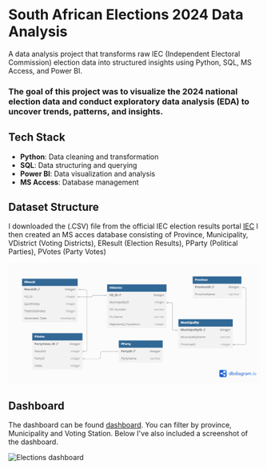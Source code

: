 # **South African Elections 2024 Data Analysis**
A data analysis project that transforms raw IEC (Independent Electoral Commission) election data into structured insights using Python, SQL, MS Access, and Power BI.
### The goal of this project was to visualize the 2024 national election data and conduct exploratory data analysis (EDA) to uncover trends, patterns, and insights.

## Tech Stack

- **Python**: Data cleaning and transformation
- **SQL**: Data structuring and querying
- **Power BI**: Data visualization and analysis
- **MS Access**: Database management
  
## Dataset Structure
I downloaded the (.CSV) file from the official IEC election results portal [IEC](https://results.elections.org.za/home/Downloads/NPE-Results) I then created an MS acces database consisting of Province, Municipality, VDistrict (Voting Districts), EResult (Election Results), PParty (Political Parties), PVotes (Party Votes)

![Image Alt](https://github.com/playza5388/Elections_Dashboard_2024ZA/blob/fd7cef2718b91630e6ee36e5f940d618e809cb4b/Untitled.png)

## Dashboard 
The dashboard can be found [dashboard](https://uctcloud-my.sharepoint.com/:u:/r/personal/ddxbab002_myuct_ac_za/Documents/Elections_Dashboard.pbix?csf=1&web=1&e=aRD5is). You can filter by province, Municipality and Voting Station. Below I've also included a screenshot of the dashboard.

![Elections dashboard](https://github.com/user-attachments/assets/57ef0a20-83e7-4dc6-ace8-77b62d196a63)
